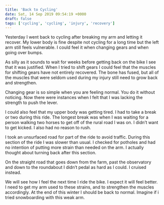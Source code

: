 ```yaml
---
title: 'Back to Cycling'
date: Sat, 14 Sep 2019 09:54:19 +0000
draft: false
tags: ['cycling', 'cycling', 'injury', 'recovery']
---
```


Yesterday I went back to cycling after breaking my arm and letting it recover. My lower body is fine despite not cycling for a long time but the left arm still feels vulnerable. I could feel it when changing gears and when going over bumps.

As silly as it sounds to wait for weeks before getting back on the bike I see that it was justified. When I tried to shift gears I could feel that the muscles for shifting gears have not entirely recovered. The bone has fused, but all of the muscles that were seldom used during my injury still need to grow back and strengthen.

Changing gear is so simple when you are feeling normal. You do it without noticing. Now there were instances when I felt that I was lacking the strength to push the lever.

I could also feel that my upper body was getting tired. I had to take a break or two during this ride. The longest break was when I was waiting for a person walking two horses to get off of the rural road I was on. I didn’t want to get kicked. I also had no reason to rush.

I took an unsurfaced road for part of the ride to avoid traffic. During this section of the ride I was slower than usual. I checked for potholes and had no intention of putting more strain than needed on the arm. I actually thought about turning back after this section.

On the straight road that goes down from the farm, past the observatory and down to the roundabout I didn’t pedal as hard as I could. I cruised instead.

We will see how I feel the next time I ride the bike. I expect it will feel better. I need to get my arm used to these strains, and to strengthen the muscles accordingly. At the end of this winter I should be back to normal. Imagine if i tried snowboarding with this weak arm.